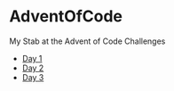 # AdventOfCode
My Stab at the Advent of Code Challenges

- [Day 1](https://github.com/MattLimb/AdventOfCode/tree/2022/day_1)
- [Day 2](https://github.com/MattLimb/AdventOfCode/tree/2022/day_2)
- [Day 3](https://github.com/MattLimb/AdventOfCode/tree/2022/day_3)
